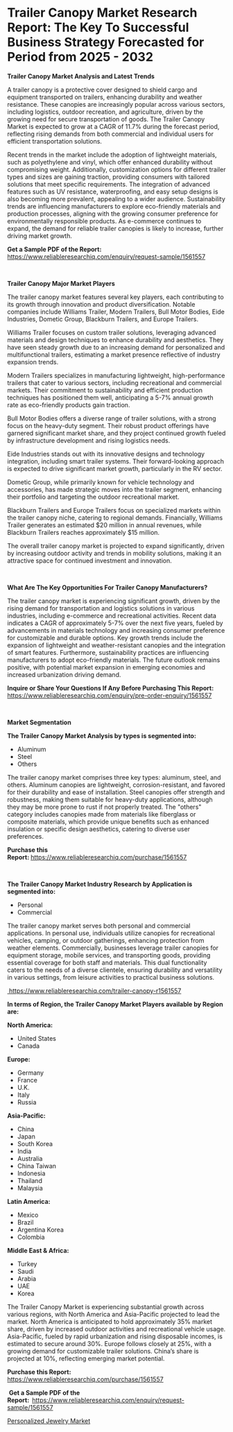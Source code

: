 <p><h1>Trailer Canopy Market Research Report: The Key To Successful Business Strategy Forecasted for Period from 2025 - 2032</h1></p><p><strong>Trailer Canopy Market Analysis and Latest Trends</strong></p>
<p><p>A trailer canopy is a protective cover designed to shield cargo and equipment transported on trailers, enhancing durability and weather resistance. These canopies are increasingly popular across various sectors, including logistics, outdoor recreation, and agriculture, driven by the growing need for secure transportation of goods. The Trailer Canopy Market is expected to grow at a CAGR of 11.7% during the forecast period, reflecting rising demands from both commercial and individual users for efficient transportation solutions.</p><p>Recent trends in the market include the adoption of lightweight materials, such as polyethylene and vinyl, which offer enhanced durability without compromising weight. Additionally, customization options for different trailer types and sizes are gaining traction, providing consumers with tailored solutions that meet specific requirements. The integration of advanced features such as UV resistance, waterproofing, and easy setup designs is also becoming more prevalent, appealing to a wider audience. Sustainability trends are influencing manufacturers to explore eco-friendly materials and production processes, aligning with the growing consumer preference for environmentally responsible products. As e-commerce continues to expand, the demand for reliable trailer canopies is likely to increase, further driving market growth.</p></p>
<p><strong>Get a Sample PDF of the Report:&nbsp;</strong> <a href="https://www.reliableresearchiq.com/enquiry/request-sample/1561557?utm_campaign=1087&utm_medium=2&utm_source=Github&utm_content=ia&utm_term=06022025&utm_id=trailer-canopy">https://www.reliableresearchiq.com/enquiry/request-sample/1561557</a></p>
<p>&nbsp;</p>
<p><strong>Trailer Canopy Major Market Players</strong></p>
<p><p>The trailer canopy market features several key players, each contributing to its growth through innovation and product diversification. Notable companies include Williams Trailer, Modern Trailers, Bull Motor Bodies, Eide Industries, Dometic Group, Blackburn Trailers, and Europe Trailers.</p><p>Williams Trailer focuses on custom trailer solutions, leveraging advanced materials and design techniques to enhance durability and aesthetics. They have seen steady growth due to an increasing demand for personalized and multifunctional trailers, estimating a market presence reflective of industry expansion trends.</p><p>Modern Trailers specializes in manufacturing lightweight, high-performance trailers that cater to various sectors, including recreational and commercial markets. Their commitment to sustainability and efficient production techniques has positioned them well, anticipating a 5-7% annual growth rate as eco-friendly products gain traction.</p><p>Bull Motor Bodies offers a diverse range of trailer solutions, with a strong focus on the heavy-duty segment. Their robust product offerings have garnered significant market share, and they project continued growth fueled by infrastructure development and rising logistics needs.</p><p>Eide Industries stands out with its innovative designs and technology integration, including smart trailer systems. Their forward-looking approach is expected to drive significant market growth, particularly in the RV sector.</p><p>Dometic Group, while primarily known for vehicle technology and accessories, has made strategic moves into the trailer segment, enhancing their portfolio and targeting the outdoor recreational market.</p><p>Blackburn Trailers and Europe Trailers focus on specialized markets within the trailer canopy niche, catering to regional demands. Financially, Williams Trailer generates an estimated $20 million in annual revenues, while Blackburn Trailers reaches approximately $15 million.</p><p>The overall trailer canopy market is projected to expand significantly, driven by increasing outdoor activity and trends in mobility solutions, making it an attractive space for continued investment and innovation.</p></p>
<p>&nbsp;</p>
<p><strong>What Are The Key Opportunities For Trailer Canopy Manufacturers?</strong></p>
<p><p>The trailer canopy market is experiencing significant growth, driven by the rising demand for transportation and logistics solutions in various industries, including e-commerce and recreational activities. Recent data indicates a CAGR of approximately 5-7% over the next five years, fueled by advancements in materials technology and increasing consumer preference for customizable and durable options. Key growth trends include the expansion of lightweight and weather-resistant canopies and the integration of smart features. Furthermore, sustainability practices are influencing manufacturers to adopt eco-friendly materials. The future outlook remains positive, with potential market expansion in emerging economies and increased urbanization driving demand.</p></p>
<p><strong>Inquire or Share Your Questions If Any Before Purchasing This Report:</strong> <a href="https://www.reliableresearchiq.com/enquiry/pre-order-enquiry/1561557?utm_campaign=1087&utm_medium=2&utm_source=Github&utm_content=ia&utm_term=06022025&utm_id=trailer-canopy">https://www.reliableresearchiq.com/enquiry/pre-order-enquiry/1561557</a></p>
<p>&nbsp;</p>
<p><strong>Market Segmentation</strong></p>
<p><strong>The Trailer Canopy Market Analysis by types is segmented into:</strong></p>
<p><ul><li>Aluminum</li><li>Steel</li><li>Others</li></ul></p>
<p><p>The trailer canopy market comprises three key types: aluminum, steel, and others. Aluminum canopies are lightweight, corrosion-resistant, and favored for their durability and ease of installation. Steel canopies offer strength and robustness, making them suitable for heavy-duty applications, although they may be more prone to rust if not properly treated. The "others" category includes canopies made from materials like fiberglass or composite materials, which provide unique benefits such as enhanced insulation or specific design aesthetics, catering to diverse user preferences.</p></p>
<p><strong>Purchase this Report:&nbsp;</strong><a href="https://www.reliableresearchiq.com/purchase/1561557?utm_campaign=1087&utm_medium=2&utm_source=Github&utm_content=ia&utm_term=06022025&utm_id=trailer-canopy">https://www.reliableresearchiq.com/purchase/1561557</a></p>
<p>&nbsp;</p>
<p><strong>The Trailer Canopy Market Industry Research by Application is segmented into:</strong></p>
<p><ul><li>Personal</li><li>Commercial</li></ul></p>
<p><p>The trailer canopy market serves both personal and commercial applications. In personal use, individuals utilize canopies for recreational vehicles, camping, or outdoor gatherings, enhancing protection from weather elements. Commercially, businesses leverage trailer canopies for equipment storage, mobile services, and transporting goods, providing essential coverage for both staff and materials. This dual functionality caters to the needs of a diverse clientele, ensuring durability and versatility in various settings, from leisure activities to practical business solutions.</p></p>
<p><a href="https://www.reliableresearchiq.com/trailer-canopy-r1561557?utm_campaign=1087&utm_medium=2&utm_source=Github&utm_content=ia&utm_term=06022025&utm_id=trailer-canopy">&nbsp;https://www.reliableresearchiq.com/trailer-canopy-r1561557</a></p>
<p><strong>In terms of Region, the Trailer Canopy Market Players available by Region are:</strong></p>
<p>
    <p> <strong> North America: </strong>
        <ul>
            <li>United States</li>
            <li>Canada</li>
        </ul>
        </p> 
    <p> <strong> Europe: </strong>
        <ul>
            <li>Germany</li>
            <li>France</li>
            <li>U.K.</li>
            <li>Italy</li>
            <li>Russia</li>
        </ul>
        </p> 
    <p> <strong> Asia-Pacific: </strong>
        <ul>
            <li>China</li>
            <li>Japan</li>
            <li>South Korea</li>
            <li>India</li>
            <li>Australia</li>
            <li>China Taiwan</li>
            <li>Indonesia</li>
            <li>Thailand</li>
            <li>Malaysia</li>
        </ul>
        </p> 
    <p> <strong> Latin America: </strong>
        <ul>
            <li>Mexico</li>
            <li>Brazil</li>
            <li>Argentina Korea</li>
            <li>Colombia</li>
        </ul>
        </p> 
    <p> <strong> Middle East & Africa: </strong>
        <ul>
            <li>Turkey</li>
            <li>Saudi</li>
            <li>Arabia</li>
            <li>UAE</li>
            <li>Korea</li>
        </ul>
    </p>
    </p>
<p><p>The Trailer Canopy Market is experiencing substantial growth across various regions, with North America and Asia-Pacific projected to lead the market. North America is anticipated to hold approximately 35% market share, driven by increased outdoor activities and recreational vehicle usage. Asia-Pacific, fueled by rapid urbanization and rising disposable incomes, is estimated to secure around 30%. Europe follows closely at 25%, with a growing demand for customizable trailer solutions. China’s share is projected at 10%, reflecting emerging market potential.</p></p>
<p><strong>Purchase this Report: </strong><a href="https://www.reliableresearchiq.com/purchase/1561557?utm_campaign=1087&utm_medium=2&utm_source=Github&utm_content=ia&utm_term=06022025&utm_id=trailer-canopy">https://www.reliableresearchiq.com/purchase/1561557</a></p>
<p>&nbsp;<strong>Get a Sample PDF of the Report:&nbsp;&nbsp;</strong><a href="https://www.reliableresearchiq.com/enquiry/request-sample/1561557?utm_campaign=1087&utm_medium=2&utm_source=Github&utm_content=ia&utm_term=06022025&utm_id=trailer-canopy">https://www.reliableresearchiq.com/enquiry/request-sample/1561557</a></p>
<p><strong></strong></p>
<p><p><a href="https://github.com/rrapajecundi/Market-Research-Report-List-1/blob/main/personalized-jewelry-market.md?utm_campaign=1087&utm_medium=2&utm_source=Github&utm_content=ia&utm_term=06022025&utm_id=trailer-canopy">Personalized Jewelry Market</a></p></p>